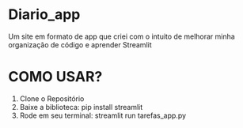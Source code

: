 # Diario_app
Um site em formato de app que criei com o intuito de melhorar minha organização de código e aprender Streamlit

# COMO USAR?
1. Clone o Repositório
2. Baixe a biblioteca: pip install streamlit
3. Rode em seu terminal: streamlit run tarefas_app.py
